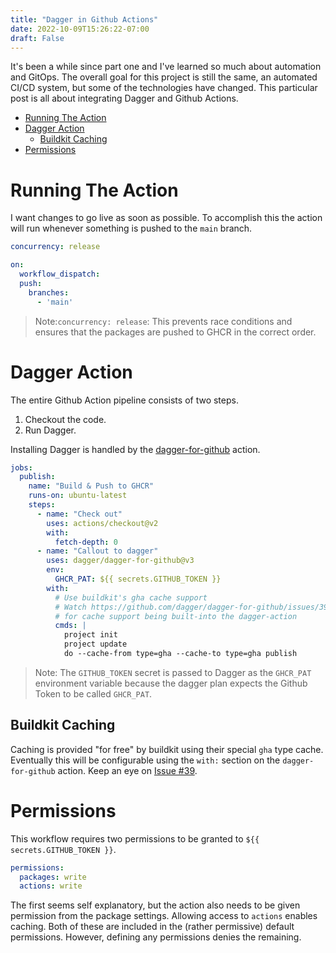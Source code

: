 ```yaml
---
title: "Dagger in Github Actions"
date: 2022-10-09T15:26:22-07:00
draft: False
---
```


It's been a while since part one and I've learned so much about automation and GitOps.
The overall goal for this project is still the same, an automated CI/CD system, but some
of the technologies have changed. This particular post is all about integrating Dagger and Github Actions.

<!--more-->
<!-- START doctoc generated TOC please keep comment here to allow auto update -->
<!-- DON'T EDIT THIS SECTION, INSTEAD RE-RUN doctoc TO UPDATE -->

- [Running The Action](#running-the-action)
- [Dagger Action](#dagger-action)
  - [Buildkit Caching](#buildkit-caching)
- [Permissions](#permissions)

<!-- END doctoc generated TOC please keep comment here to allow auto update -->

# Running The Action

I want changes to go live as soon as possible. To accomplish this the action will run
whenever something is pushed to the `main` branch.

```yaml
concurrency: release

on:
  workflow_dispatch:
  push:
    branches:
      - 'main'
```

> Note:`concurrency: release`: This prevents race conditions and ensures that the packages
> are pushed to GHCR in the correct order.


# Dagger Action

The entire Github Action pipeline consists of two steps.
  1. Checkout the code.
  1. Run Dagger.

Installing Dagger is handled by the [dagger-for-github](https://github.com/dagger/dagger-for-github/)
action.

```yaml
jobs:
  publish:
    name: "Build & Push to GHCR"
    runs-on: ubuntu-latest
    steps:
      - name: "Check out"
        uses: actions/checkout@v2
        with:
          fetch-depth: 0
      - name: "Callout to dagger"
        uses: dagger/dagger-for-github@v3
        env:
          GHCR_PAT: ${{ secrets.GITHUB_TOKEN }}
        with:
          # Use buildkit's gha cache support
          # Watch https://github.com/dagger/dagger-for-github/issues/39
          # for cache support being built-into the dagger-action
          cmds: |
            project init
            project update
            do --cache-from type=gha --cache-to type=gha publish
```

> Note: The `GITHUB_TOKEN` secret is passed to Dagger as the `GHCR_PAT` environment variable
> because the dagger plan expects the Github Token to be called `GHCR_PAT`.


## Buildkit Caching

Caching is provided "for free" by buildkit using their special `gha` type cache.
Eventually this will be configurable using the `with:` section on the `dagger-for-github`
action. Keep an eye on [Issue #39](https://github.com/dagger/dagger-for-github/issues/39).

# Permissions
This workflow requires two permissions to be granted to `${{ secrets.GITHUB_TOKEN }}`.

```yaml
permissions:
  packages: write
  actions: write
```
The first seems self explanatory, but the action also needs to be given permission from the package
settings. Allowing access to `actions` enables caching. Both of these are included in the (rather
permissive) default permissions. However, defining any permissions denies the remaining.

